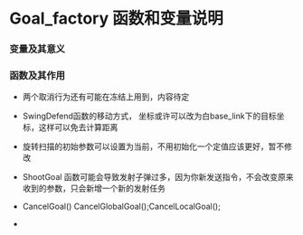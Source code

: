 # Goal_factory 函数和变量说明

### 变量及其意义



### 函数及其作用

- 两个取消行为还有可能在冻结上用到，内容待定

- SwingDefend函数的移动方式， 坐标或许可以改为白base_link下的目标坐标，这样可以免去计算距离
- 旋转扫描的初始参数可以设置为当前，不用初始化一个定值应该更好，暂不修改

- ShootGoal 函数可能会导致发射子弹过多，因为你新发送指令，不会改变原来收到的参数，只会新增一个新的发射任务


- CancelGoal()
  CancelGlobalGoal();CancelLocalGoal();
- 